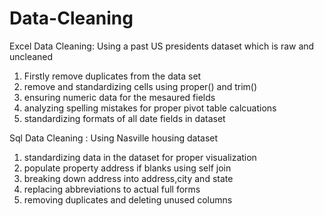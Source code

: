 # Data-Cleaning

Excel Data Cleaning: Using a past US presidents dataset which is raw and uncleaned
1. Firstly remove duplicates from the data set
2. remove and standardizing cells using proper() and trim()
3. ensuring numeric data for the mesaured fields
4. analyzing spelling mistakes for proper pivot table calcuations
5. standardizing formats of all date fields in dataset

Sql Data Cleaning : Using Nasville housing dataset
1. standardizing data in the dataset for proper visualization
2. populate property address if blanks using self join
3. breaking down address into address,city and state
4. replacing abbreviations to actual full forms
5. removing duplicates and deleting unused columns
